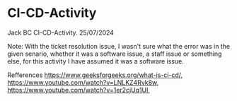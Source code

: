 # CI-CD-Activity
Jack BC CI-CD-Activity. 25/07/2024

Note: With the ticket resolution issue, I wasn't sure what the error was in the given senario, whether it was a software issue, a staff issue or something else, for this activity I have assumed it was a software issue.

Refferences
https://www.geeksforgeeks.org/what-is-ci-cd/,
https://www.youtube.com/watch?v=LNLKZ4Rvk8w,
https://www.youtube.com/watch?v=1er2cjUq1UI,
